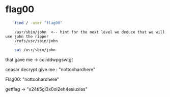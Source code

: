 
# flag00

```bash
    find / -user "flag00"
```

```text
    /usr/sbin/john  <-- hint for the next level we deduce that we will use john the ripper
    /rofs/usr/sbin/john
```

```bash
    cat /usr/sbin/john
```

that gave me -> cdiiddwpgswtgt

ceasar decrypt give me : "nottoohardhere"

Flag00:
"nottoohardhere"

getflag -> "x24ti5gi3x0ol2eh4esiuxias"
